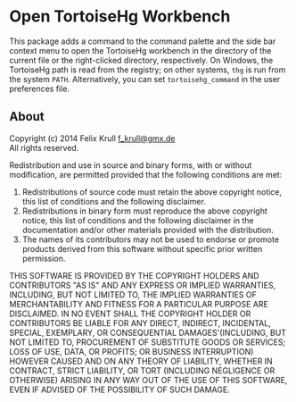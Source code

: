 Open TortoiseHg Workbench
=========================
This package adds a command to the command palette and the side bar context
menu to open the TortoiseHg workbench in the directory of the current file or
the right-clicked directory, respectively. On Windows, the TortoiseHg path is
read from the registry; on other systems, `thg` is run from the system `PATH`.
Alternatively, you can set `tortoisehg_command` in the user preferences file.

## About
Copyright (c) 2014 Felix Krull <f_krull@gmx.de>  
All rights reserved.

Redistribution and use in source and binary forms, with or without modification,
are permitted provided that the following conditions are met:

1) Redistributions of source code must retain the above copyright notice, this
   list of conditions and the following disclaimer.  
2) Redistributions in binary form must reproduce the above copyright notice,
   this list of conditions and the following disclaimer in the documentation
   and/or other materials provided with the distribution.  
3) The names of its contributors may not be used to endorse or promote products
   derived from this software without specific prior written permission.

THIS SOFTWARE IS PROVIDED BY THE COPYRIGHT HOLDERS AND CONTRIBUTORS "AS IS" AND
ANY EXPRESS OR IMPLIED WARRANTIES, INCLUDING, BUT NOT LIMITED TO, THE IMPLIED
WARRANTIES OF MERCHANTABILITY AND FITNESS FOR A PARTICULAR PURPOSE ARE
DISCLAIMED. IN NO EVENT SHALL THE COPYRIGHT HOLDER OR CONTRIBUTORS BE LIABLE
FOR ANY DIRECT, INDIRECT, INCIDENTAL, SPECIAL, EXEMPLARY, OR CONSEQUENTIAL
DAMAGES'(INCLUDING, BUT NOT LIMITED TO, PROCUREMENT OF SUBSTITUTE GOODS OR
SERVICES; LOSS OF USE, DATA, OR PROFITS; OR BUSINESS INTERRUPTION) HOWEVER
CAUSED AND ON ANY THEORY OF LIABILITY, WHETHER IN CONTRACT, STRICT LIABILITY,
OR TORT (INCLUDING NEGLIGENCE OR OTHERWISE) ARISING IN ANY WAY OUT OF THE USE
OF THIS SOFTWARE, EVEN IF ADVISED OF THE POSSIBILITY OF SUCH DAMAGE.
